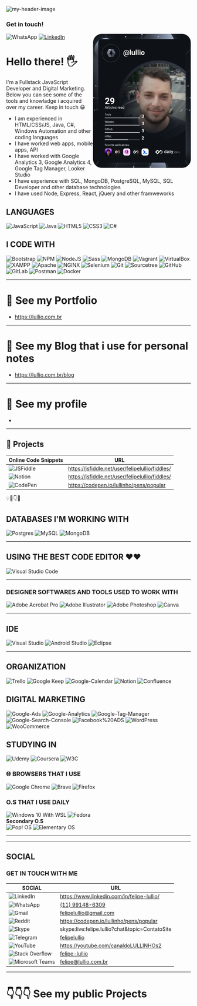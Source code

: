 

<!--
**lullio/lullio** is a ✨ _special_ ✨ repository because its `README.md` (this file) appears on your GitHub profile.

Here are some ideas to get you started:

- 🔭 I’m currently working on ...
- 🌱 I’m currently learning ...
- 👯 I’m looking to collaborate on ...
- 🤔 I’m looking for help with ...
- 💬 Ask me about ...
- 📫 How to reach me: ...
- 😄 Pronouns: ...
- ⚡ Fun fact: ...


  <img alt="html5" src="https://img.shields.io/badge/-HTML5-E34F26?style=flat-square&logo=html5&logoColor=white" />
  <img alt="Webpack" src="https://img.shields.io/badge/-Webpack-8DD6F9?style=flat-square&logo=webpack&logoColor=white" /> 
  <img alt="Docker" src="https://img.shields.io/badge/-Docker-46a2f1?style=flat-square&logo=docker&logoColor=white" />
  <img alt="Google Cloud Platform" src="https://img.shields.io/badge/-Google_Cloud_Platform-1a73e8?style=flat-square&logo=google-cloud&logoColor=white" />
  <img alt="TypeScript" src="https://img.shields.io/badge/-TypeScript-007ACC?style=flat-square&logo=typescript&logoColor=white" />
  <img alt="Insomnia" src="https://img.shields.io/badge/-Insomnia-5849BE?style=flat-square&logo=insomnia&logoColor=white" />
  <img alt="Apollo" src="https://img.shields.io/badge/-Apollo%20GraphQL-311C87?style=flat-square&logo=apollo-graphql&logoColor=white" />
  <img alt="Heroku" src="https://img.shields.io/badge/-Heroku-430098?style=flat-square&logo=heroku&logoColor=white" />
  <img alt="redux" src="https://img.shields.io/badge/-Redux-764ABC?style=flat-square&logo=redux&logoColor=white" />
  <img alt="ReactiveX" src="https://img.shields.io/badge/-RxJs-B7178C?style=flat-square&logo=reactivex&logoColor=white" />
 
  <img alt="Styled Components" src="https://img.shields.io/badge/-Styled_Components-db7092?style=flat-square&logo=styled-components&logoColor=white" />
  <img alt="git" src="https://img.shields.io/badge/-Git-F05032?style=flat-square&logo=git&logoColor=white" />
  <img alt="NestJs" src="https://img.shields.io/badge/-NestJs-ea2845?style=flat-square&logo=nestjs&logoColor=white" />
  <img alt="angular" src="https://img.shields.io/badge/-Angular-DD0031?style=flat-square&logo=angular&logoColor=white" />
  <img alt="github actions" src="https://img.shields.io/badge/-Github_Actions-2088FF?style=flat-square&logo=github-actions&logoColor=white" />
  <img alt="Brave browser" src="https://img.shields.io/badge/-Brave_Browser-FB542B?style=flat-square&logo=brave&logoColor=white" />
  <img alt="Rollup" src="https://img.shields.io/badge/-Rollup-EC4A3F?style=flat-square&logo=rollup.js&logoColor=white" />
  <img alt="d3js" src="https://img.shields.io/badge/-D3.js-F9A03C?style=flat-square&logo=d3.js&logoColor=white" />
  <img alt="Prettier" src="https://img.shields.io/badge/-Prettier-F7B93E?style=flat-square&logo=prettier&logoColor=white" />

  <img alt="React" src="https://img.shields.io/badge/-React-45b8d8?style=flat-square&logo=react&logoColor=white" />
  <img alt="GraphQL" src="https://img.shields.io/badge/-GraphQL-E10098?style=flat-square&logo=graphql&logoColor=white" />
  <img alt="Sass" src="https://img.shields.io/badge/-Sass-CC6699?style=flat-square&logo=sass&logoColor=white" />
  <img alt="MongoDB" src="https://img.shields.io/badge/-MongoDB-13aa52?style=flat-square&logo=mongodb&logoColor=white" />
  <img alt="Nodejs" src="https://img.shields.io/badge/-Nodejs-43853d?style=flat-square&logo=Node.js&logoColor=white" />
  <img alt="npm" src="https://img.shields.io/badge/-NPM-CB3837?style=flat-square&logo=npm&logoColor=white" />

-->

![my-header-image](./images-header/github-header-image3.png)
<div align="left">
<h3>Get in touch!</h3
  <a href="https://wa.me/5511991486309?text=Oi%2C%20vim%20pelo%20Github%2C%20podemos%20conversar%20sobre%20seu%20CV%3F%F0%9F%98%80" target="_blank">
    <img
      src="https://img.shields.io/static/v1?logo=whatsapp&style=flat-square&color=0072b1&label=WhatsApp&message=%E2%98%86&logoColor=white"
      alt="WhatsApp"
    />
  </a>
  <a href="https://www.linkedin.com/in/felipe-lullio/" target="_blank">
    <img
      src="https://img.shields.io/static/v1?logo=linkedin&style=flat-square&color=0072b1&label=LinkedIn&message=%E2%98%86"
      alt="LinkedIn"
    />
  </a>
  <a href="https://app.daily.dev/lullio" target="_blank">
    <img
      width="267"
      align="right"
      src="https://github.com/lullio/lullio/blob/main/devcard.svg" alt="Felipe Lullio's Dev Card"
    />
  </a>
</div>

# Hello there! 🖐️

<p>I'm a Fullstack JavaScript Developer and Digital Marketing. Below you can see some of the tools and knowladge i acquired over my career. Keep in touch 😀</p>

- I am experienced in HTML/CSS/JS, Java, C#, Windows Automation and other coding languages
- I have worked web apps, mobile apps, API
- I have worked with Google Analytics 3, Google Analytics 4, Google Tag Manager, Looker Studio
- I have experience with SQL, MongoDB, PostgreSQL, MySQL, SQL Developer and other database technologies
- I have used Node, Express, React, jQuery and other framweworks

## LANGUAGES

![JavaScript](https://img.shields.io/badge/javascript-%23323330.svg?style=for-the-badge&logo=javascript&logoColor=%23F7DF1E)
![Java](https://img.shields.io/badge/java-%23ED8B00.svg?style=for-the-badge&logo=java&logoColor=white)
![HTML5](https://img.shields.io/badge/html5-%23E34F26.svg?style=for-the-badge&logo=html5&logoColor=white)
![CSS3](https://img.shields.io/badge/css3-%231572B6.svg?style=for-the-badge&logo=css3&logoColor=white)
![C#](https://img.shields.io/badge/C%20Sharp-%23FF9A00.svg?style=for-the-badge&logo=C-Sharp&logoColor=white)
 
<!-- ![Python](https://img.shields.io/badge/python-3670A0?style=for-the-badge&logo=python&logoColor=ffdd54) -->

## I CODE WITH 

<p>
   <!--
  ![Gatsby](https://img.shields.io/badge/Gatsby-%23663399.svg?style=for-the-badge&logo=gatsby&logoColor=white)
  ![React](https://img.shields.io/badge/react-%2320232a.svg?style=for-the-badge&logo=react&logoColor=%2361DAFB)-->
  
  ![Bootstrap](https://img.shields.io/badge/bootstrap-%23563D7C.svg?style=for-the-badge&logo=bootstrap&logoColor=white)
  ![NPM](https://img.shields.io/badge/NPM-%23000000.svg?style=for-the-badge&logo=npm&logoColor=white)
  ![NodeJS](https://img.shields.io/badge/node.js-6DA55F?style=for-the-badge&logo=node.js&logoColor=white)
  ![Sass](https://img.shields.io/badge/Sass-%CC6699.svg?style=for-the-badge&logo=Sass&logoColor=white)
  ![MongoDB](https://img.shields.io/badge/MongoDB-%47A248.svg?style=for-the-badge&logo=MongoDB&logoColor=white)
  ![Vagrant](https://img.shields.io/badge/vagrant-%231563FF.svg?style=for-the-badge&logo=vagrant&logoColor=white)
  ![VirtualBox](https://img.shields.io/badge/VirtualBox-%183A61.svg?style=for-the-badge&logo=VirtualBox&logoColor=white)
  ![XAMPP](https://img.shields.io/badge/XAMPP-%FB7A24.svg?style=for-the-badge&logo=XAMPP&logoColor=white)
  ![Apache](https://img.shields.io/badge/Apache-%D22128.svg?style=for-the-badge&logo=Apache&logoColor=white)
  ![NGINX](https://img.shields.io/badge/NGINX-%D22128.svg?style=for-the-badge&logo=NGINX&logoColor=white)
  ![Selenium](https://img.shields.io/badge/-selenium-%43B02A?style=for-the-badge&logo=selenium&logoColor=white)
  ![Git](https://img.shields.io/badge/git-%23F05033.svg?style=for-the-badge&logo=git&logoColor=white)
  ![Sourcetree](https://img.shields.io/badge/Sourcetree-%D22128.svg?style=for-the-badge&logo=Sourcetree&logoColor=white)
  ![GitHub](https://img.shields.io/badge/github-%23121011.svg?style=for-the-badge&logo=github&logoColor=white)
  ![GitLab](https://img.shields.io/badge/gitlab-%23181717.svg?style=for-the-badge&logo=gitlab&logoColor=white)
  ![Postman](https://img.shields.io/badge/Postman-FF6C37?style=for-the-badge&logo=postman&logoColor=white)
  ![Docker](https://img.shields.io/badge/docker-%230db7ed.svg?style=for-the-badge&logo=docker&logoColor=white)
 
</p>


---

# 📌 See my Portfolio
- https://lullio.com.br

---

# 🚩 See my Blog that i use for personal notes
- https://lullio.com.br/blog

---

# 🚩 See my profile
- 

---

## 🔗 Projects

| Online Code Snippets                                                                                                              | URL                                                                                                    |
| ------------------------------------------------------------------------------------------------------------------ | ------------------------------------------------------------------------------------------------------ |
| ![JSFiddle](https://img.shields.io/badge/JSFiddle-0084FF.svg?style=for-the-badge&logo=JSFiddle&logoColor=white) | https://jsfiddle.net/user/felipelullio/fiddles/ |
| ![Notion](https://img.shields.io/badge/Notion-000000.svg?style=for-the-badge&logo=Notion&logoColor=white) | https://jsfiddle.net/user/felipelullio/fiddles/ |
| ![CodePen](https://img.shields.io/badge/CodePen-000000.svg?style=for-the-badge&logo=CodePen&logoColor=white) | https://codepen.io/lullinho/pens/popular |

💡🧩👇📍 

## DATABASES I'M WORKING WITH
![Postgres](https://img.shields.io/badge/postgres-%23316192.svg?style=for-the-badge&logo=postgresql&logoColor=white)
![MySQL](https://img.shields.io/badge/mysql-%2300f.svg?style=for-the-badge&logo=mysql&logoColor=white)
![MongoDB](https://img.shields.io/badge/MongoDB-%234ea94b.svg?style=for-the-badge&logo=mongodb&logoColor=white)

---
        
## USING THE BEST CODE EDITOR ❤❤

![Visual Studio Code](https://img.shields.io/badge/Visual%20Studio%20Code-0078d7.svg?style=for-the-badge&logo=visual-studio-code&logoColor=white)

---

### DESIGNER SOFTWARES AND TOOLS USED TO WORK WITH

![Adobe Acrobat Pro](https://img.shields.io/badge/adobe%20acrobat%20pro-%23FF0000.svg?style=for-the-badge&logo=adobe&logoColor=white)
![Adobe Illustrator](https://img.shields.io/badge/adobe%20illustrator-%23FF9A00.svg?style=for-the-badge&logo=adobe%20illustrator&logoColor=white)
![Adobe Photoshop](https://img.shields.io/badge/adobe%20photoshop-%2331A8FF.svg?style=for-the-badge&logo=adobe%20photoshop&logoColor=white)
![Canva](https://img.shields.io/badge/Canva-00C4CC?style=for-the-badge&logo=Canva&logoColor=white)

---

## IDE

![Visual Studio](https://img.shields.io/badge/Visual%20Studio-5C2D91.svg?style=for-the-badge&logo=Visual-Studio&logoColor=white)
![Android Studio](https://img.shields.io/badge/Android%20Studio-3DDC84.svg?style=for-the-badge&logo=android-studio&logoColor=white)
![Eclipse](https://img.shields.io/badge/Eclipse-FE7A16.svg?style=for-the-badge&logo=Eclipse&logoColor=white)

---

## ORGANIZATION

![Trello](https://img.shields.io/badge/Trello-0052CC.svg?style=for-the-badge&logo=Trello&logoColor=white)
![Google Keep](https://img.shields.io/badge/Google%20Keep-FFBB00.svg?style=for-the-badge&logo=Google-Keep&logoColor=white)
![Google-Calendar](https://img.shields.io/badge/Google%20Calendar-4285F4.svg?style=for-the-badge&logo=Google-Calendar&logoColor=white)
![Notion](https://img.shields.io/badge/Notion-4285F4.svg?style=for-the-badge&logo=Notion&logoColor=white)
![Confluence](https://img.shields.io/badge/confluence-%23172BF4.svg?style=for-the-badge&logo=confluence&logoColor=white)

## DIGITAL MARKETING
![Google-Ads](https://img.shields.io/badge/Google%20Ads-4285F4.svg?style=for-the-badge&logo=Google-Ads&logoColor=white)
![Google-Analytics](https://img.shields.io/badge/Google%20Analytics-E37400.svg?style=for-the-badge&logo=Google-Analytics&logoColor=white)
![Google-Tag-Manager](https://img.shields.io/badge/Google%20Tag%20Manager-246FDB.svg?style=for-the-badge&logo=Google-Tag-Manager&logoColor=white)
![Google-Search-Console](https://img.shields.io/badge/Google%20Search%20Console-246FDB.svg?style=for-the-badge&logo=Google-Search-Console&logoColor=white)
![Facebook%20ADS](https://img.shields.io/badge/Facebook%20ADS-1877F2.svg?style=for-the-badge&logo=Facebook&logoColor=white)
![WordPress](https://img.shields.io/badge/WordPress-%23117AC9.svg?style=for-the-badge&logo=WordPress&logoColor=white)
![WooCommerce](https://img.shields.io/badge/WooCommerce-%96588A.svg?style=for-the-badge&logo=WooCommerce&logoColor=white)

## STUDYING IN
![Udemy](https://img.shields.io/badge/Udemy-A435F0.svg?style=for-the-badge&logo=Udemy&logoColor=white)
![Coursera](https://img.shields.io/badge/Coursera-0056D2.svg?style=for-the-badge&logo=Coursera&logoColor=white)
![W3C](https://img.shields.io/badge/W3C-005A9C.svg?style=for-the-badge&logo=W3C&logoColor=white)

### 🌐 BROWSERS THAT I USE

![Google Chrome](https://img.shields.io/badge/Google%20Chrome-4285F4?style=for-the-badge&logo=GoogleChrome&logoColor=white)
![Brave](https://img.shields.io/badge/Brave-FB542B?style=for-the-badge&logo=Brave&logoColor=white)
![Firefox](https://img.shields.io/badge/Firefox-FF7139?style=for-the-badge&logo=Firefox-Browser&logoColor=white)
  
### O.S THAT I USE DAILY
![Windows 10 With WSL](https://img.shields.io/badge/Windows%2010%20with%20WSL-0078D6?style=for-the-badge&logo=windows&logoColor=white)
![Fedora](https://img.shields.io/badge/Fedora-294172?style=for-the-badge&logo=fedora&logoColor=white)
</br>**Secondary O.S**</br>
![Pop! OS](https://img.shields.io/badge/Pop!_OS-48B9C7?style=for-the-badge&logo=Pop!_OS&logoColor=white)
![Elementary OS](https://img.shields.io/badge/-elementary%20OS-black?style=for-the-badge&logo=elementary&logoColor=white)
  
---

---

## SOCIAL

### GET IN TOUCH WITH ME

| SOCIAL                                                                                                             | URL                                                                                                    |
| ------------------------------------------------------------------------------------------------------------------ | ------------------------------------------------------------------------------------------------------ |
| ![LinkedIn](https://img.shields.io/badge/linkedin-%230077B5.svg?style=for-the-badge&logo=linkedin&logoColor=white) | https://www.linkedin.com/in/felipe-lullio/ |
| ![WhatsApp](https://img.shields.io/badge/WhatsApp-25D366?style=for-the-badge&logo=whatsapp&logoColor=white) | [(11) 99148-6309](https://wa.me/5511991486309?text=Oi%2C%20vim%20pelo%20Github%2C%20podemos%20conversar%20sobre%20seu%20CV%3F%F0%9F%98%80) |
| ![Gmail](https://img.shields.io/badge/Gmail-D14836?style=for-the-badge&logo=gmail&logoColor=white) | [felipelullio@gmail.com](mailto:felipelullio@gmail.com?cc=felipe@lullio.com&bcc=lulliofelipe@gmail.com&subject=Oi%20Vim%20pelo%20Github&body=Podemos%20conversar%20sobre%20seu%20CV) |
| ![Reddit](https://img.shields.io/badge/Reddit-FF4500?style=for-the-badge&logo=reddit&logoColor=white) | https://codepen.io/lullinho/pens/popular |
| ![Skype](https://img.shields.io/badge/Skype-%2300AFF0.svg?style=for-the-badge&logo=Skype&logoColor=white) | skype:live:felipe.lullio?chat&topic=ContatoSite |
| ![Telegram](https://img.shields.io/badge/Telegram-2CA5E0?style=for-the-badge&logo=telegram&logoColor=white) | [felipelullio](https://t.me/felipelullio) |
| ![YouTube](https://img.shields.io/badge/YouTube-%23FF0000.svg?style=for-the-badge&logo=YouTube&logoColor=white) | https://youtube.com/canaldoLULLINHOs2 |
| ![Stack Overflow](https://img.shields.io/badge/-Stackoverflow-FE7A16?style=for-the-badge&logo=stack-overflow&logoColor=white) | [felipe-lullio](https://stackoverflow.com/users/12253274/felipe-lullio?tab=profile) |
| ![Microsoft Teams](https://img.shields.io/badge/-Teams-6264A7?style=for-the-badge&logo=microsoft-teams&logoColor=white) | [felipe@lullio.com.br](https://teams.microsoft.com/l/chat/0/0?users=felipe@lullio.com.br) | 

 ---
 
 # 👇👇👇 See my public Projects
